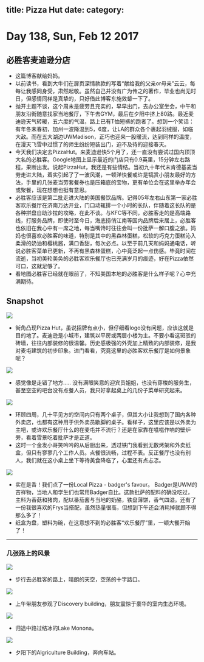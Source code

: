 title: Pizza Hut
date:
category: 
---
# Day 138, Sun, Feb 12 2017
## 必胜客麦迪逊分店
- 这篇博客献给妈妈。
- 以前读书，看到大牛们在扉页深情款款的写着“献给我的父亲or母亲”云云，每每让我感同身受，肃然起敬。虽然自己并没有广为传之的著作，毕业也尚无时日，但感情同样是真挚的，只好借此博客东施效颦一下了。
- 抛开主题不谈，这个周末是疲劳且充实的，早早出门，去办公室坐会，中午和朋友沿街随意找家当地餐厅，下午去GYM，最后在夕阳中挤上80路。最近麦迪逊天气转暖，五六度的气温，路上已有T恤短裤的跑者了。想到一个笑话：有年冬末春初，加州一波降温到5，6度，让LA的群众各个裹起羽绒服，如临大敌。而在五大湖边UWMadison，正巧也迎来一股暖流，达到同样的温度，在漫天飞雪中过惯了的师生纷纷短装出门，迫不及待的迎接春天。
- 今天我们决定去PizzaHut。来麦迪逊快5个月了，还一直没有尝试过国内顶顶大名的必胜客。Google地图上显示最近的门店只有0.9英里，15分钟左右路程，果断出发。说起PizzaHut，我还是有些情结。当初九十年代末肯德基麦当劳走进大陆，着实引起了了一波风潮，一顿洋快餐或许是犒赏小朋友最好的方法，手里的几张麦当劳套餐券也是压箱底的宝物，更有单位会在这里举办年会或聚餐，现在想想也挺有意思。
- 必胜客应该是第二批走进大陆的美国餐饮品牌。记得05年左右山东第一家必胜客欢乐餐厅在济南万达开业，门口动辄排一个小时的长队，伴随着这长队的是各种拼盘自助沙拉的攻略，在此不谈。与KFC等不同，必胜客走的是高端路线，打服务品牌，即使时至今日，海底捞俏江南等国内品牌后来居上，必胜客也依旧在我心中有一席之地，每当嘴馋时往往会叫一份批萨一解口腹之欲。妈妈也很喜欢必胜客的味道，特别是其中的黑森林蛋糕，松软的巧克力蛋糕沁入柔滑的奶油和樱桃酱，满口香甜，每次必点。以至于前几天和妈妈通电话，听说必胜客菜单已更新，不再有黑森林蛋糕，心中竟泛起一点伤感。毕竟时间在流逝，当初美轮美奂的必胜客欢乐餐厅也已充满岁月的痕迹，好在Pizza依然可口，这就足够了。
- 看地图必胜客已经就在眼前了，不知美国本地的必胜客是什么样子呢？心中充满期待。

## Snapshot
![](./02122017/4)

- 街角凸现Pizza Hut，虽说招牌有点小，但仔细看logo没有问题，应该这就是目的地了。麦迪逊是小城市，建筑以平房或两层小楼为主。不要小看这斑驳的砖墙，往往内部装修的很温馨。历史感极强的外壳加上精致的内部装修，是我对麦屯建筑的初步印象。进门看看，究竟这里的必胜客欢乐餐厅是如何景象呢？

![](./02122017/3)

- 感觉像是走错了地方.....  没有满眼笑意的迎宾员姐姐，也没有穿梭的服务生，甚至空空的吧台没有点餐人员，我只好拿起桌上的几份子菜单研究起来。 

![](./02122017/6)

- 环顾四周，几十平见方的空间内只有两个桌子，但其大小让我想到了国内各种外卖店，也都有这种用于供外卖员歇脚的桌子。看样子，这里应该是以外卖为主吧，或许欢乐餐厅什么的在麦屯并不流行？还是在家靠在嗞嗞作响的壁炉旁，看着雪景吃着批萨才是正道。
- 这时一个金发小哥笑吟吟的从后厨出来，透过铁门我看到无数烤架和外卖纸盒，但只有寥寥几个工作人员。点餐很流畅，过程不表。反正餐厅也没有别人，我们就在这小桌上坐下等待美食降临了，心里还有点忐忑。

![](./02122017/2)

- 实在是香！我们点了一份Local Pizza - badger's favour。 Badger是UWM的吉祥物，当地人和学生们也常用Badger自比。这款批萨的配料的确没吃过，主料为香菇和猪肉，配以番茄酱与当地的奶酪，铁盘薄饼，香气四溢。还有了一份我很喜欢的Frys当搭配，虽然热量很高，但想到下午还会消耗掉就顾不得那么多了！
- 纸盒为盘，塑料为碗，在这意想不到的必胜客“欢乐餐厅”里，一顿大餐开始了！


---
### 几张路上的风景
![](./02122017/8)

- 步行去必胜客的路上，晴朗的天空，空荡的十字路口。

![](./02122017/5)

- 上午带朋友参观了Discovery building，朋友震惊于豪华的室内生态环境。

![](./02122017/7)

- 归途中路过结冰的Lake Monona。

![](./02122017/1)

- 夕阳下的Algriculture Building，奔向车站。
